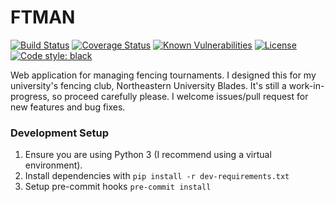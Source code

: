 # FTMAN
[![Build Status](https://travis-ci.org/brianjaustin/ftman.svg?branch=master)](https://travis-ci.org/brianjaustin/ftman)
[![Coverage Status](https://coveralls.io/repos/github/brianjaustin/ftman/badge.svg?branch=master&service=github)](https://coveralls.io/github/brianjaustin/ftman?branch=master)
[![Known Vulnerabilities](https://snyk.io/test/github/brianjaustin/ftman/badge.svg?targetFile=requirements.txt)](https://snyk.io/test/github/brianjaustin/ftman?targetFile=requirements.txt)
[![License](https://img.shields.io/badge/License-Apache%202.0-blue.svg)](https://opensource.org/licenses/Apache-2.0)
[![Code style: black](https://img.shields.io/badge/code%20style-black-000000.svg)](https://github.com/ambv/black)

Web application for managing fencing tournaments. I designed this for my university's fencing club, Northeastern
University Blades. It's still a work-in-progress, so proceed carefully please. I welcome issues/pull request for new
features and bug fixes.

### Development Setup
1. Ensure you are using Python 3 (I recommend using a virtual environment).
2. Install dependencies with `pip install -r dev-requirements.txt`
3. Setup pre-commit hooks `pre-commit install`
